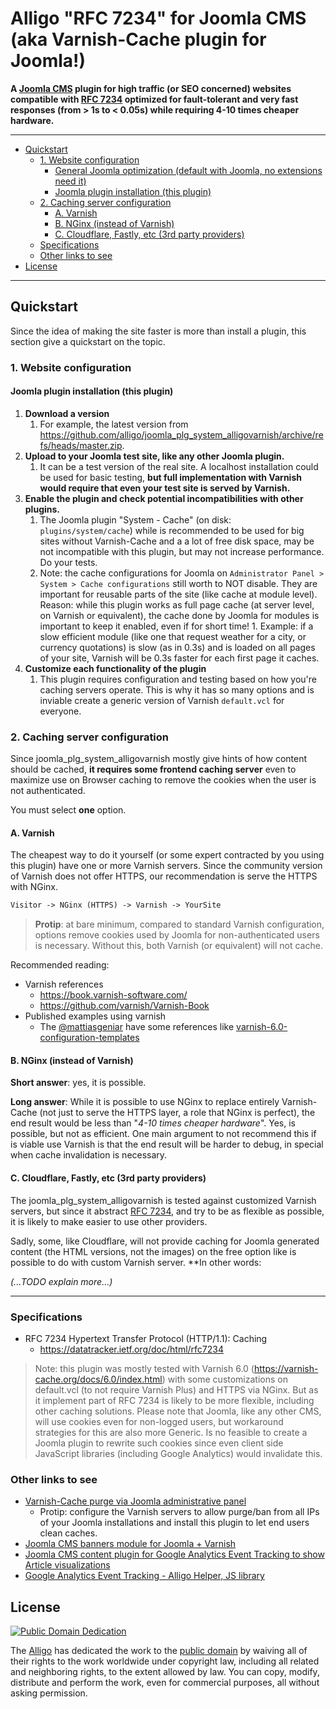 # Alligo "RFC 7234" for Joomla CMS (aka Varnish-Cache plugin for Joomla!)
**A [Joomla CMS](https://www.joomla.org/) plugin for high traffic
(or SEO concerned) websites compatible with
[RFC 7234](https://datatracker.ietf.org/doc/html/rfc7234>) optimized for
fault-tolerant and very fast responses (from > 1s to < 0.05s) while
requiring 4-10 times cheaper hardware.**

---

<!-- TOC depthFrom:2 -->

- [Quickstart](#quickstart)
    - [1. Website configuration](#1-website-configuration)
        - [General Joomla optimization (default with Joomla, no extensions need it)](#general-joomla-optimization-default-with-joomla-no-extensions-need-it)
        - [Joomla plugin installation (this plugin)](#joomla-plugin-installation-this-plugin)
    - [2. Caching server configuration](#2-caching-server-configuration)
        - [A. Varnish](#a-varnish)
        - [B. NGinx (instead of Varnish)](#b-nginx-instead-of-varnish)
        - [C. Cloudflare, Fastly, etc (3rd party providers)](#c-cloudflare-fastly-etc-3rd-party-providers)
    - [Specifications](#specifications)
    - [Other links to see](#other-links-to-see)
- [License](#license)

<!-- /TOC -->

---

## Quickstart

Since the idea of making the site faster is more than install a plugin, this
section give a quickstart on the topic.

### 1. Website configuration

<!--
You must do **both** steps, from know how Joomla, without this plugin, works,
then install this plugin.

#### General Joomla optimization (default with Joomla, no extensions need it)
While this plugin is a replacement for native Joomla system plugin cache (the
one stored at `plugins/system/cache`, that is recommended be disabled with
using this one). The defaul
-->

#### Joomla plugin installation (this plugin)
1. **Download a version**
    1. For example, the latest version from <https://github.com/alligo/joomla_plg_system_alligovarnish/archive/refs/heads/master.zip>.
2. **Upload to your Joomla test site, like any other Joomla plugin.**
    1. It can be a test version of the real site. A localhost installation
       could be used for basic testing, **but full implementation with Varnish
       would require that even your test site is served by Varnish.**
3. **Enable the plugin and check potential incompatibilities with other plugins.**
    1. The Joomla plugin "System - Cache" (on disk: `plugins/system/cache`)
       while is recommended to be used for big sites without Varnish-Cache
       and a a lot of free disk space, may be not incompatible with this
       plugin, but may not increase performance. Do your tests.
    2. Note: the cache configurations for Joomla on
       `Administrator Panel > System > Cache configurations` still worth to
       NOT disable. They are important for reusable parts of the site (like
       cache at module level).
       Reason: while this plugin works as full page cache (at
       server level, on Varnish or equivalent), the cache done by Joomla for
       modules is important to keep it enabled, even if for short time!
           1. Example: if a slow efficient module (like one that request
              weather for a city, or currency quotations) is slow (as in 0.3s)
              and is loaded on all pages of your site, Varnish will be 0.3s
              faster for each first page it caches.
4. **Customize each functionality of the plugin**
    1. This plugin requires configuration and testing based on how you're
       caching servers operate. This is why it has so many options and is
       inviable create a generic version of Varnish `default.vcl` for everyone.

### 2. Caching server configuration
Since joomla_plg_system_alligovarnish mostly give hints of how content should
be cached, **it requires some frontend caching server** even to maximize use
on Browser caching to remove the cookies when the user is not authenticated.

You must select **one** option.

#### A. Varnish
The cheapest way to do it yourself (or some expert contracted by you using
this plugin) have one or more Varnish servers. Since the community version of
Varnish does not offer HTTPS, our recommendation is serve the HTTPS with NGinx.

```txt
Visitor -> NGinx (HTTPS) -> Varnish -> YourSite
```

> **Protip**: at bare minimum, compared to standard Varnish configuration,
  options remove cookies used by Joomla for non-authenticated users is
  necessary. Without this, both Varnish (or equivalent) will not cache.

Recommended reading:
- Varnish references
  - https://book.varnish-software.com/
  - https://github.com/varnish/Varnish-Book
- Published examples using varnish
  - The [@mattiasgeniar](https://github.com/mattiasgeniar) have some references
    like [varnish-6.0-configuration-templates](https://github.com/mattiasgeniar/varnish-6.0-configuration-templates)

#### B. NGinx (instead of Varnish)
**Short answer**: yes, it is possible.

**Long answer**: While it is possible to use NGinx to replace entirely
Varnish-Cache (not just to serve the HTTPS layer, a role that NGinx is
perfect), the end result would be less than "_4-10 times cheaper hardware_".
Yes, is possible, but not as efficient. One main argument to not recommend this
if is viable use Varnish is that the end result will be harder to debug, in
special when cache invalidation is necessary.

#### C. Cloudflare, Fastly, etc (3rd party providers)
The joomla_plg_system_alligovarnish is tested against customized Varnish
servers, but since it abstract
[RFC 7234](https://datatracker.ietf.org/doc/html/rfc7234), and try to be as
flexible as possible, it is likely to make easier to use other providers.

Sadly, some, like Cloudflare, will not provide caching for Joomla generated
content (the HTML versions, not the images) on the free option like is
possible to do with custom Varnish server. **In other words:

_(...TODO explain more...)_

---

### Specifications

- RFC 7234 Hypertext Transfer Protocol (HTTP/1.1): Caching
  - <https://datatracker.ietf.org/doc/html/rfc7234>

> Note: this plugin was mostly tested with Varnish 6.0
(<https://varnish-cache.org/docs/6.0/index.html>) with some customizations
on default.vcl (to not require Varnish Plus) and HTTPS via NGinx.
But as it implement part of RFC 7234 is likely to be more flexible,
including other caching solutions. Please note that Joomla, like any other
CMS, will use cookies even for non-logged users, but workaround strategies
for this are also more Generic. Is no feasible to create a Joomla plugin to
rewrite such cookies since even client side JavaScript libraries (including
Google Analytics) would invalidate this.

### Other links to see
- [Varnish-Cache purge via Joomla administrative panel](https://github.com/alligo/joomla_mod_varnish_purge)
  - Protip: configure the Varnish servers to allow purge/ban from all IPs of
    your Joomla installations and install this plugin to let end users clean
    caches.
- [Joomla CMS banners module for Joomla + Varnish](https://github.com/alligo/mod_banners4varnish)
- [Joomla CMS content plugin for Google Analytics Event Tracking to show Article visualizations](https://github.com/alligo/plg_content_google-analytics-event-tracking)
- [Google Analytics Event Tracking - Alligo Helper, JS library](https://github.com/alligo/google-analytics-event-tracking)


<!--
- https://serverfault.com/questions/1055637/varnish-6-x-stale-if-error-implementation/1055651
-->

## License

[![Public Domain Dedication](https://licensebuttons.net/p/zero/1.0/88x31.png)](UNLICENSE)

The [Alligo](https://github.com/alligo) has dedicated the work to the
[public domain](UNLICENSE) by waiving all of their rights to the work worldwide
under copyright law, including all related and neighboring rights, to the extent
allowed by law. You can copy, modify, distribute and perform the work, even for
commercial purposes, all without asking permission.